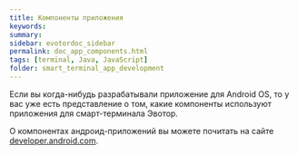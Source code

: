```yaml
---
title: Компоненты приложения
keywords:
summary:
sidebar: evotordoc_sidebar
permalink: doc_app_components.html
tags: [terminal, Java, JavaScript]
folder: smart_terminal_app_development
---
```


Если вы когда-нибудь разрабатывали приложение для Android OS, то у вас уже есть представление о том, какие компоненты используют приложения для смарт-терминала Эвотор.

О компонентах андроид-приложений вы можете почитать на сайте [developer.android.com](https://developer.android.com/guide/components/fundamentals.html?hl=ru#Components).
